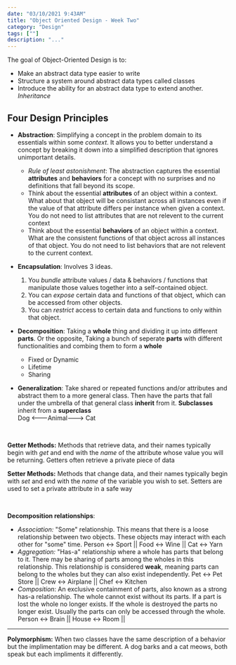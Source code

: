 ```yaml
---
date: "03/10/2021 9:43AM"
title: "Object Oriented Design - Week Two"
category: "Design"
tags: [""]
description: "..."
---
```


The goal of Object-Oriented Design is to:

- Make an abstract data type easier to write
- Structure a system around abstract data types called classes
- Introduce the ability for an abstract data type to extend another. _Inheritance_

## Four Design Principles

- **Abstraction**: Simplifying a concept in the problem domain to its essentials within some _context_. It allows you to better understand a concept by breaking it down into a simplified description that ignores unimportant details.

  - _Rule of least astonishment_: The abstraction captures the essential **attributes** and **behaviors** for a concept with no surprises and no definitions that fall beyond its scope.
  - Think about the essential **attributes** of an object within a context. What about that object will be consistant across all instances even if the value of that attribute differs per instance when given a context. You do not need to list attributes that are not relevent to the current context
  - Think about the essential **behaviors** of an object within a context. What are the consistent functions of that object across all instances of that object. You do not need to list behaviors that are not relevent to the current context.

- **Encapsulation**: Involves 3 ideas.
  1. You _bundle_ attribute values / data & behaviors / functions that manipulate those values together into a self-contained object.
  2. You can _expose_ certain data and functions of that object, which can be accessed from other objects.
  3. You can _restrict_ access to certain data and functions to only within that object.
- **Decomposition**: Taking a **whole** thing and dividing it up into different **parts**. Or the opposite, Taking a bunch of seperate **parts** with different functionalities and combing them to form a **whole**
  - Fixed or Dynamic
  - Lifetime
  - Sharing
- **Generalization**: Take shared or repeated functions and/or attributes and abstract them to a more general class. Then have the parts that fall under the umbrella of that general class **inherit** from it. **Subclasses** inherit from a **superclass**
  <br>
  Dog <---Animal---> Cat

  <br>

**Getter Methods:** Methods that retrieve data, and their names typically begin with _get_ and end with the _name_ of the attribute whose value you will be returning. Getters often retrieve a private piece of data

**Setter Methods:** Methods that change data, and their names typically begin with _set_ and end with the _name_ of the variable you wish to set. Setters are used to set a private attribute in a safe way

<br>

**Decomposition relationships**:

- _Association:_ "Some" relationship. This means that there is a loose relationship between two objects. These objects may interact with each other for "some" time. Person <-> Sport || Food <-> Wine || Cat <-> Yarn
- _Aggregation:_ "Has-a" relationship where a whole has parts that belong to it. There may be sharing of parts among the wholes in this relationship. This relationship is considered **weak**, meaning parts can belong to the wholes but they can also exist independently. Pet <-> Pet Store || Crew <-> Airplane || Chef <-> Kitchen
- _Composition_: An exclusive containment of parts, also known as a strong has-a relationship. The whole cannot exist without its parts. If a part is lost the whole no longer exists. If the whole is destroyed the parts no longer exist. Usually the parts can only be accessed through the whole. Person <-> Brain || House <-> Room ||

---

**Polymorphism:** When two classes have the same description of a behavior but the implimentation may be different. A dog barks and a cat meows, both speak but each impliments it differently.
